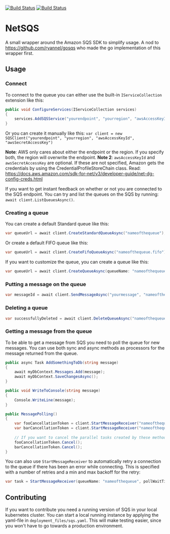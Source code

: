 [![Build Status](https://dev.azure.com/martinhugosvensson/martinhugosvensson/_apis/build/status/LosGlennos.NetSQS?branchName=master)](https://dev.azure.com/martinhugosvensson/martinhugosvensson/_build/latest?definitionId=1&branchName=master) [![Build Status](https://img.shields.io/nuget/v/NetSQS)](https://img.shields.io/nuget/v/NetSQS)

# NetSQS

A small wrapper around the Amazon SQS SDK to simplify usage. A nod to https://github.com/ryannel/gosqs who made the go implementation of this wrapper first.

## Usage

### Connect
To connect to the queue you can either use the built-in `IServiceCollection` extension like this:

```csharp
public void ConfigureServices(IServiceCollection services)
{
    services.AddSQSService("yourendpoint", "yourregion", "awsAccessKeyId", "awsSecretAccessKey");
}
```

Or you can create it manually like this: `var client = new SQSClient("yourendpoint", "yourregion", "awsAccessKeyId", "awsSecretAccessKey")`

**Note**: AWS only cares about either the endpoint or the region. If you specify both, the region will overwrite the endpoint.
**Note 2**: `awsAccessKeyId` and `awsSecretAccessKey` are optional. If these are not specified, Amazon gets the credentials by using the  CredentialProfileStoreChain class. Read: https://docs.aws.amazon.com/sdk-for-net/v3/developer-guide/net-dg-config-creds.html

If you want to get instant feedback on whether or not you are connected to the SQS endpoint. You can try and list the queues on the SQS by running: `await client.ListQueuesAsync()`.

### Creating a queue

You can create a default Standard queue like this:
```csharp
var queueUrl = await client.CreateStandardQueueAsync("nameofthequeue");
```
Or create a default FIFO queue like this:
```csharp
var queueUrl = await client.CreateFifoQueueAsync("nameofthequeue.fifo");
```
If you want to customize the queue, you can create a queue like this:
```csharp
var queueUrl = await client.CreateQueueAsync(queueName: "nameofthequeue", isFifo: false, isEncrypted: false, retentionPeriod: 345600, visibilityTimeout: 30);
```

### Putting a message on the queue
```csharp
var messageId = await client.SendMessageAsync("yourmessage", "nameofthequeue");
```

### Deleting a queue
```csharp
var successfullyDeleted = await client.DeleteQueueAsync("nameofthequeue");
```

### Getting a message from the queue
To be able to get a message from SQS you need to poll the queue for new messages. You can use both sync and async methods as processors for the message returned from the queue.

```csharp
public async Task AddSomethingToDb(string message) 
{
    await myDbContext.Messages.Add(message);
    await myDbContext.SaveChangesAsync();
}

public void WriteToConsole(string message)
{
    Console.WriteLine(message);
}

public MessagePolling() 
{
    var fooCancellationToken = client.StartMessageReceiver("nameofthequeue", 0, 1, AddSomethingToDb);
    var barCancellationToken = client.StartMessageReceiver("nameofthequeue", 0, 1, WriteToConsole);
    
    // If you want to cancel the parallel tasks created by these methods. Do this:
    fooCancellationToken.Cancel();
    barCancellationToken.Cancel();
}
```
You can also use `StartMessageReceiver` to automatically retry a connection to the queue if there has been an error while connecting. This is specified with a number of retries and a min and max backoff for the retry:
```csharp
var task = StartMessageReceiver(queueName: "nameofthequeue", pollWaitTime: 0, maxNumberOfMessagesPerPoll: 1, numRetries: 20, minBackOff: 1, maxBackOff: 20, AddSomethingToDb);
```

## Contributing
If you want to contribute you need a running version of SQS in your local kubernetes cluster. You can start a local running instance by applying the yaml-file in `deployment_files/sqs.yaml`.
This will make testing easier, since you won't have to go towards a production environment.
